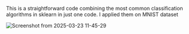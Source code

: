 This is a straightforward code combining the most common classification algorithms in sklearn in just one code. 
I applied them on MNIST dataset

![Screenshot from 2025-03-23 11-45-29](https://github.com/user-attachments/assets/07906d2b-5494-4d66-9bd8-1e90d52686d0)


